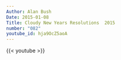 ```yaml
---
Author: Alan Bush
Date: 2015-01-08
Title: Cloudy New Years Resolutions  2015
number: "082"
youtube_id: hja9OcZ5aoA
---
```


{{< youtube >}}
